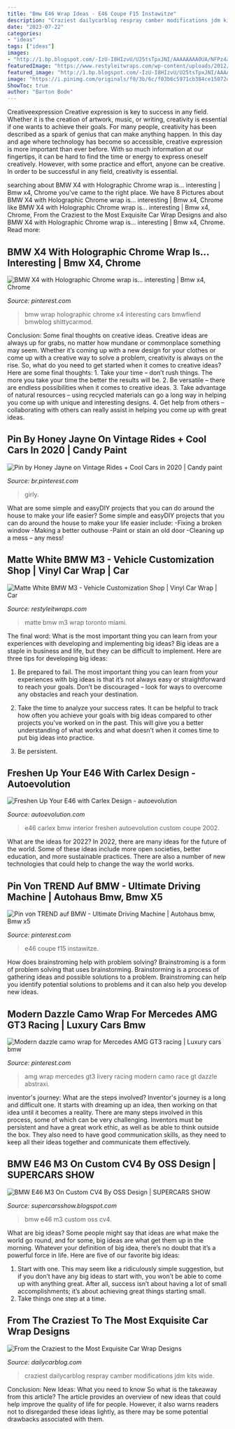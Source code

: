 ```yaml
---
title: "Bmw E46 Wrap Ideas - E46 Coupe F15 Instawitze"
description: "Craziest dailycarblog respray camber modifications jdm kits wide"
date: "2023-07-22"
categories:
- "ideas"
tags: ["ideas"]
images:
- "http://1.bp.blogspot.com/-IzU-I8HIzvU/U25tsTpxJNI/AAAAAAAAOUA/NFPz4aV3hi4/s1600/bmw-e46-m3-on-custom-cv4-by-oss-design-03.jpg"
featuredImage: "https://www.restyleitwraps.com/wp-content/uploads/2012/09/04072011653.jpg"
featured_image: "http://1.bp.blogspot.com/-IzU-I8HIzvU/U25tsTpxJNI/AAAAAAAAOUA/NFPz4aV3hi4/s1600/bmw-e46-m3-on-custom-cv4-by-oss-design-03.jpg"
image: "https://i.pinimg.com/originals/f0/3b/6c/f03b6c5971cb384ce15072d296a08ae7.jpg"
ShowToc: true
author: "Barton Bode"
---
```



Creativeexpression
Creative expression is key to success in any field. Whether it is the creation of artwork, music, or writing, creativity is essential if one wants to achieve their goals. For many people, creativity has been described as a spark of genius that can make anything happen. In this day and age where technology has become so accessible, creative expression is more important than ever before. With so much information at our fingertips, it can be hard to find the time or energy to express oneself creatively. However, with some practice and effort, anyone can be creative. In order to be successful in any field, creativity is essential.

	

		
searching about BMW X4 with Holographic Chrome wrap is... interesting | Bmw x4, Chrome you've came to the right place. We have 8 Pictures about BMW X4 with Holographic Chrome wrap is... interesting | Bmw x4, Chrome like BMW X4 with Holographic Chrome wrap is... interesting | Bmw x4, Chrome, From the Craziest to the Most Exquisite Car Wrap Designs and also BMW X4 with Holographic Chrome wrap is... interesting | Bmw x4, Chrome. Read more:
		
    
## BMW X4 With Holographic Chrome Wrap Is... Interesting | Bmw X4, Chrome

<img loading=lazy src="https://i.pinimg.com/736x/bf/77/ad/bf77adc05737cbd7f50e390d736be4a0.jpg" onerror="this.onerror=null;this.src='https://tse4.mm.bing.net/th?id=OIP.p5AR3f17SpXZjN81ACP3qQHaJ3&amp;pid=15.1';" alt="BMW X4 with Holographic Chrome wrap is... interesting | Bmw x4, Chrome">

_Source: pinterest.com_

>bmw wrap holographic chrome x4 interesting cars bmwfiend bmwblog shittycarmod. 

	

Conclusion: Some final thoughts on creative ideas.
Creative ideas are always up for grabs, no matter how mundane or commonplace something may seem. Whether it’s coming up with a new design for your clothes or come up with a creative way to solve a problem, creativity is always on the rise. So, what do you need to get started when it comes to creative ideas? Here are some final thoughts: 1. Take your time – don’t rush things. The more you take your time the better the results will be. 2. Be versatile – there are endless possibilities when it comes to creative ideas. 3. Take advantage of natural resources – using recycled materials can go a long way in helping you come up with unique and interesting designs. 4. Get help from others – collaborating with others can really assist in helping you come up with great ideas. 
    
## Pin By Honey Jayne On Vintage Rides + Cool Cars In 2020 | Candy Paint

<img loading=lazy src="https://i.pinimg.com/originals/b0/92/a9/b092a9c81b44e2747d796893ee4fa2e3.jpg" onerror="this.onerror=null;this.src='https://tse1.mm.bing.net/th?id=OIP.OXR2Nk1JcSZN5oDmU7OEJQHaHa&amp;pid=15.1';" alt="Pin by Honey Jayne on Vintage Rides + Cool Cars in 2020 | Candy paint">

_Source: br.pinterest.com_

>girly. 

	

What are some simple and easyDIY projects that you can do around the house to make your life easier?
Some simple and easyDIY projects that you can do around the house to make your life easier include: 
-Fixing a broken window 
-Making a better outhouse 
-Paint or stain an old door 
-Cleaning up a mess – any mess!

    
## Matte White BMW M3 - Vehicle Customization Shop | Vinyl Car Wrap | Car

<img loading=lazy src="https://www.restyleitwraps.com/wp-content/uploads/2012/09/04072011653.jpg" onerror="this.onerror=null;this.src='https://tse4.mm.bing.net/th?id=OIP.JGllprpRb6bzPuV1M_CojAHaFj&amp;pid=15.1';" alt="Matte White BMW M3 - Vehicle Customization Shop | Vinyl Car Wrap | Car">

_Source: restyleitwraps.com_

>matte bmw m3 wrap toronto miami. 

	

The final word: What is the most important thing you can learn from your experiences with developing and implementing big ideas?
Big ideas are a staple in business and life, but they can be difficult to implement. Here are three tips for developing big ideas:
1. Be prepared to fail. The most important thing you can learn from your experiences with big ideas is that it’s not always easy or straightforward to reach your goals. Don’t be discouraged – look for ways to overcome any obstacles and reach your destination.

2. Take the time to analyze your success rates. It can be helpful to track how often you achieve your goals with big ideas compared to other projects you’ve worked on in the past. This will give you a better understanding of what works and what doesn’t when it comes time to put big ideas into practice.

3. Be persistent.

    
## Freshen Up Your E46 With Carlex Design - Autoevolution

<img loading=lazy src="http://s1.cdn.autoevolution.com/images/news/gallery/freshen-up-your-e46-with-carlex-design_2.jpg" onerror="this.onerror=null;this.src='https://tse2.mm.bing.net/th?id=OIP.QcGPbo8lyTGXXIQAF-AbiQHaE6&amp;pid=15.1';" alt="Freshen Up Your E46 with Carlex Design - autoevolution">

_Source: autoevolution.com_

>e46 carlex bmw interior freshen autoevolution custom coupe 2002. 

	

What are the ideas for 2022?
In 2022, there are many ideas for the future of the world. Some of these ideas include more open societies, better education, and more sustainable practices. There are also a number of new technologies that could help to change the way the world works.

    
## Pin Von TREND Auf BMW - Ultimate Driving Machine | Autohaus Bmw, Bmw X5

<img loading=lazy src="https://i.pinimg.com/originals/f0/3b/6c/f03b6c5971cb384ce15072d296a08ae7.jpg" onerror="this.onerror=null;this.src='https://tse4.mm.bing.net/th?id=OIP.tOk_PpdqZHGikOI4hvkJrgHaFG&amp;pid=15.1';" alt="Pin von TREND auf BMW - Ultimate Driving Machine | Autohaus bmw, Bmw x5">

_Source: pinterest.com_

>e46 coupe f15 instawitze. 

	

How does brainstroming help with problem solving?
Brainstroming is a form of problem solving that uses brainstorming. Brainstorming is a process of gathering ideas and possible solutions to a problem. Brainstroming can help you identify potential solutions to problems and it can also help you develop new ideas.

    
## Modern Dazzle Camo Wrap For Mercedes AMG GT3 Racing | Luxury Cars Bmw

<img loading=lazy src="https://i.pinimg.com/736x/0a/0b/3d/0a0b3dd86b6f436fac2e5c92bc7a540f.jpg" onerror="this.onerror=null;this.src='https://tse3.mm.bing.net/th?id=OIP.QXahVoqAQ7qI-x_FAaS_GwHaHC&amp;pid=15.1';" alt="Modern dazzle camo wrap for Mercedes AMG GT3 racing | Luxury cars bmw">

_Source: pinterest.com_

>amg wrap mercedes gt3 livery racing modern camo race gt dazzle abstraxi. 

	

inventor's journey: What are the steps involved?
Inventor's journey is a long and difficult one. It starts with dreaming up an idea, then working on that idea until it becomes a reality. There are many steps involved in this process, some of which can be very challenging. Inventors must be persistent and have a great work ethic, as well as be able to think outside the box. They also need to have good communication skills, as they need to keep all their ideas together and communicate them effectively.

    
## BMW E46 M3 On Custom CV4 By OSS Design | SUPERCARS SHOW

<img loading=lazy src="http://1.bp.blogspot.com/-IzU-I8HIzvU/U25tsTpxJNI/AAAAAAAAOUA/NFPz4aV3hi4/s1600/bmw-e46-m3-on-custom-cv4-by-oss-design-03.jpg" onerror="this.onerror=null;this.src='https://tse2.mm.bing.net/th?id=OIP.qpMW_tzlQX0Ic9WOQL2-MgHaE7&amp;pid=15.1';" alt="BMW E46 M3 On Custom CV4 By OSS Design | SUPERCARS SHOW">

_Source: supercarsshow.blogspot.com_

>bmw e46 m3 custom oss cv4. 

	

What are big ideas?
Some people might say that ideas are what make the world go round, and for some, big ideas are what get them up in the morning. Whatever your definition of big idea, there’s no doubt that it’s a powerful force in life. Here are five of our favorite big ideas: 
1. Start with one. This may seem like a ridiculously simple suggestion, but if you don’t have any big ideas to start with, you won’t be able to come up with anything great. After all, success isn’t about having a lot of small accomplishments; it’s about achieving great things starting small. 
2. Take things one step at a time.

    
## From The Craziest To The Most Exquisite Car Wrap Designs

<img loading=lazy src="https://i0.wp.com/www.dailycarblog.com/wp-content/uploads/2018/07/Crazy-Car-Wrap-BMW-M4-Dailycarblog.jpg?fit=998%2C555&amp;ssl=1" onerror="this.onerror=null;this.src='https://tse4.mm.bing.net/th?id=OIP.FJs12Y-eO9WQh9yupHsY4gHaEH&amp;pid=15.1';" alt="From the Craziest to the Most Exquisite Car Wrap Designs">

_Source: dailycarblog.com_

>craziest dailycarblog respray camber modifications jdm kits wide. 

	

Conclusion: New Ideas: What you need to know
So what is the takeaway from this article? 
The article provides an overview of new ideas that could help improve the quality of life for people. However, it also warns readers not to disregarded these ideas lightly, as there may be some potential drawbacks associated with them.

